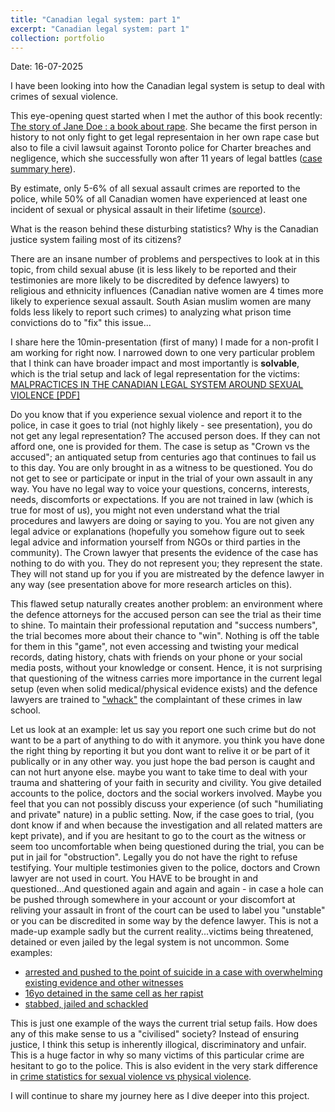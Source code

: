 ```yaml
---
title: "Canadian legal system: part 1"
excerpt: "Canadian legal system: part 1"
collection: portfolio
---
```


Date: 16-07-2025

I have been looking into how the Canadian legal system is setup to deal with crimes of sexual violence.

This eye-opening quest started when I met the author of this book recently: [The story of Jane Doe : a book about rape](https://www.torontopubliclibrary.ca/detail.jsp?Entt=RDM225940&R=225940). She became the first person in history to not only fight to get legal representaion in her own rape case but also to file a civil lawsuit against Toronto police for Charter breaches and negligence, which she successfully won after 11 years of legal battles ([case summary here](https://books.openedition.org/uop/544)). 

By estimate, only 5-6% of all sexual assault crimes are reported to the police, while 50% of all Canadian women have experienced at least one incident of sexual or physical assault in their lifetime ([source](https://www150.statcan.gc.ca/n1/pub/85-002-x/2024001/article/00007-eng.htm)). 

What is the reason behind these disturbing statistics? Why is the Canadian justice system failing most of its citizens?

There are an insane number of problems and perspectives to look at in this topic, from child sexual abuse (it is less likely to be reported and their testimonies are more likely to be discredited by defence lawyers) to religious and ethnicity influences (Canadian native women are 4 times more likely to experience sexual assault. South Asian muslim women are many folds less likely to report such crimes) to analyzing what prison time convictions do to "fix" this issue...

I share here the 10min-presentation (first of many) I made for a non-profit I am working for right now. I narrowed down to one very particular problem that I think can have broader impact and most importantly is **solvable**, which is the trial setup and lack of legal representation for the victims:
[MALPRACTICES IN THE CANADIAN LEGAL SYSTEM AROUND SEXUAL VIOLENCE [PDF]](http://AroosaIjaz.github.io/files/Session2_SMA.pdf)

Do you know that if you experience sexual violence and report it to the police, in case it goes to trial (not highly likely - see presentation), you do not get any legal representation? The accused person does. If they can not afford one, one is provided for them. The case is setup as "Crown vs the accused"; an antiquated setup from centuries ago that continues to fail us to this day. You are only brought in as a witness to be questioned. You do not get to see or participate or input in the trial of your own assault in any way. You have no legal way to voice your questions, concerns, interests, needs, discomforts or expectations. If you are not trained in law (which is true for most of us), you might not even understand what the trial procedures and lawyers are doing or saying to you. You are not given any legal advice or explanations (hopefully you somehow figure out to seek legal advice and information yourself from NGOs or third parties in the community). The Crown lawyer that presents the evidence of the case has nothing to do with you. They do not represent you; they represent the state. They will not stand up for you if you are mistreated by the defence lawyer in any way (see presentation above for more research articles on this).   

This flawed setup naturally creates another problem: an environment where the defence attorneys for the accused person can see the trial as their time to shine. To maintain their professional reputation and "success numbers", the trial becomes more about their chance to "win". Nothing is off the table for them in this "game", not even accessing and twisting your medical records, dating history, chats with friends on your phone or your social media posts, without your knowledge or consent. Hence, it is not surprising that questioning of the witness carries more importance in the current legal setup (even when solid medical/physical evidence exists) and the defence lawyers are trained to ["whack"](https://papers.ssrn.com/sol3/papers.cfm?abstract_id=2726304) the complaintant of these crimes in law school.

Let us look at an example: let us say you report one such crime but do not want to be a part of anything to do with it anymore. you think you have done the right thing by reporting it but you dont want to relive it or be part of it publically or in any other way. you just hope the bad person is caught and can not hurt anyone else. maybe you want to take time to deal with your trauma and shattering of your faith in security and civility. You give detailed accounts to the police, doctors and the social workers involved. Maybe you feel that you can not possibly discuss your experience (of such "humiliating and private" nature) in a public setting. Now, if the case goes to trial, (you dont know if and when because the investigation and all related matters are kept private), and if you are hesitant to go to the court as the witness or seem too uncomfortable when being questioned during the trial, you can be put in jail for "obstruction". Legally you do not have the right to refuse testifying. Your multiple testimonies given to the police, doctors and Crown lawyer are not used in court. You HAVE to be brought in and questioned...And questioned again and again and again - in case a hole can be pushed through somewhere in your account or your discomfort at reliving your assault in front of the court can be used to label you "unstable" or you can be discredited in some way by the defence lawyer. This is not a made-up example sadly but the current reality...victims being threatened, detained or even jailed  by the legal system is not uncommon. Some examples:
- [arrested and pushed to the point of suicide in a case with overwhelming existing evidence and other witnesses](https://www.canlii.org/en/ab/abqb/doc/2014/2014abqb676/2014abqb676.html?autocompleteStr=R.%20v.%20Khaery%2C%202014%20ABQB%20676&autocompletePos=1)
- [16yo detained in the same cell as her rapist](https://www.cbc.ca/news/canada/edmonton/edmonton-victims-sexual-assault-custody-alberta-1.4226601)
- [stabbed, jailed and schackled](https://www.cbc.ca/news/canada/edmonton/sex-assault-victim-jailed-ganley-1.4146682)

This is just one example of the ways the current trial setup fails. How does any of this make sense to us a "civilised" society? Instead of ensuring justice, I think this setup is inherently illogical, discriminatory and unfair. This is a huge factor in why so many victims of this particular crime are hesitant to go to the police. This is also evident in the very stark difference in [crime statistics for sexual violence vs physical violence](https://www150.statcan.gc.ca/n1/pub/85-002-x/2017001/article/54870-eng.htm).   

I will continue to share my journey here as I dive deeper into this project.

